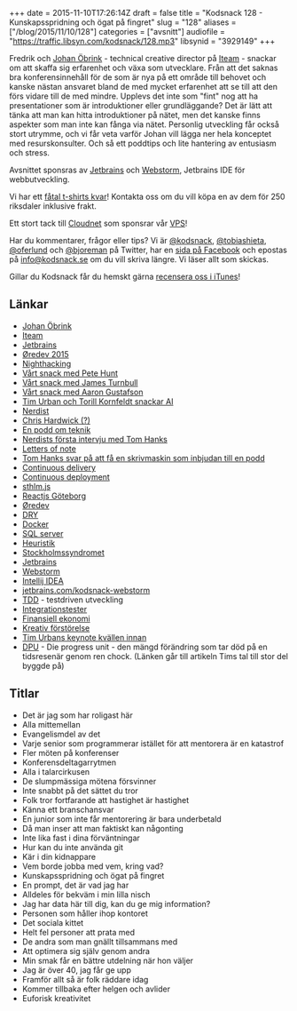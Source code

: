+++
date = 2015-11-10T17:26:14Z
draft = false
title = "Kodsnack 128 - Kunskapsspridning och ögat på fingret"
slug = "128"
aliases = ["/blog/2015/11/10/128"]
categories = ["avsnitt"]
audiofile = "https://traffic.libsyn.com/kodsnack/128.mp3"
libsynid = "3929149"
+++

Fredrik och [Johan Öbrink](https://www.iteam.se/coworkers/johan/) - technical creative director på [Iteam](https://www.iteam.se/) - snackar om att skaffa sig erfarenhet och växa som utvecklare. Från att det saknas bra konferensinnehåll för de som är nya på ett område till behovet och kanske nästan ansvaret bland de med mycket erfarenhet att se till att den förs vidare till de med mindre. Upplevs det inte som "fint" nog att ha presentationer som är introduktioner eller grundläggande? Det är lätt att tänka att man kan hitta introduktioner på nätet, men det kanske finns aspekter som man inte kan fånga via nätet. Personlig utveckling får också stort utrymme, och vi får veta varför Johan vill lägga ner hela konceptet med resurskonsulter. Och så ett poddtips och lite hantering av entusiasm och stress.

Avsnittet sponsras av [Jetbrains](https://www.jetbrains.com/) och [Webstorm](http://www.jetbrains.com/kodsnack-webstorm), Jetbrains IDE för webbutveckling.

Vi har ett [fåtal t-shirts kvar](https://twitter.com/KodSnack/status/655034691930726400)! Kontakta oss om du vill köpa en av dem för 250 riksdaler inklusive frakt.

Ett stort tack till [Cloudnet](http://www.cloudnet.se) som sponsrar vår [VPS](http://en.wikipedia.org/wiki/Virtual_private_server)!

Har du kommentarer, frågor eller tips? Vi är [@kodsnack](https://www.twitter.com/kodsnack), [@tobiashieta](https://www.twitter.com/tobiashieta), [@oferlund](https://www.twitter.com/oferlund) och [@bjoreman](https://www.twitter.com/bjoreman) på Twitter, har en [sida på Facebook](https://www.facebook.com/kodsnack) och epostas på [info@kodsnack.se](mailto:info@kodsnack.se) om du vill skriva längre. Vi läser allt som skickas.

Gillar du Kodsnack får du hemskt gärna [recensera oss i iTunes](http://itunes.apple.com/se/podcast/kodsnack/id561631498?l=en)!

## Länkar ##
* [Johan Öbrink](https://www.iteam.se/coworkers/johan/)
* [Iteam](https://www.iteam.se/)
* [Jetbrains](http://www.jetbrains.com)
* [Øredev 2015](http://oredev.org/2015)
* [Nighthacking](http://www.nighthacking.com)
* [Vårt snack med Pete Hunt](http://nighthacking.com/kodsnack-interviewing-pete-hunt/)
* [Vårt snack med James Turnbull](http://nighthacking.com/kodsnack-interviewing-james-turnbull/)
* [Vårt snack med Aaron Gustafson](http://nighthacking.com/kodsnack-interviewing-aaron-gustafson/)
* [Tim Urban och Torill Kornfeldt snackar AI](http://nighthacking.com/kodsnack-discussion-with-tim-urban-and-torill-kornfeldt/)
* [Nerdist](http://nerdist.com/podcasts/nerdist-podcast-channel/)
* [Chris Hardwick (?)](https://en.wikipedia.org/wiki/Chris_Hardwick)
* [En podd om teknik](http://enpoddomteknik.se/)
* [Nerdists första intervju med Tom Hanks](http://nerdist.com/nerdist-podcast-tom-hanks/)
* [Letters of note](http://www.lettersofnote.com/)
* [Tom Hanks svar på att få en skrivmaskin som inbjudan till en podd](http://nerdist.com/the-tom-hanks-typewriter-saga/)
* [Continuous delivery](https://en.wikipedia.org/wiki/Continuous_delivery)
* [Continuous deployment](https://en.wikipedia.org/wiki/Continuous_integration)
* [sthlm.js](http://www.meetup.com/sthlm-js/)
* [Reactjs Göteborg](http://www.meetup.com/ReactJS-Goteborg/)
* [Øredev](http://oredev.org/)
* [DRY](https://en.wikipedia.org/wiki/Don%27t_repeat_yourself)
* [Docker](https://en.wikipedia.org/wiki/Docker_%28software%29)
* [SQL server](https://en.wikipedia.org/wiki/Microsoft_SQL_Server)
* [Heuristik](https://en.wikipedia.org/wiki/Heuristic)
* [Stockholmssyndromet](https://en.wikipedia.org/wiki/Stockholm_syndrome)
* [Jetbrains](http://www.jetbrains.com)
* [Webstorm](http://www.jetbrains.com/kodsnack-webstorm)
* [Intellij IDEA](http://www.kodsnack.se/kodsnack-idea)
* [jetbrains.com/kodsnack-webstorm](http://www.jetbrains.com/kodsnack-webstorm)
* [TDD](https://en.wikipedia.org/wiki/Test-driven_development) - testdriven utveckling
* [Integrationstester](https://en.wikipedia.org/wiki/Integration_testing)
* [Finansiell ekonomi](https://sv.wikipedia.org/wiki/Finansiell_ekonomi)
* [Kreativ förstörelse](https://en.wikipedia.org/wiki/Creative_destruction)
* [Tim Urbans keynote kvällen innan](https://vimeo.com/144847615)
* [DPU](http://waitbutwhy.com/2015/01/artificial-intelligence-revolution-1.html) - Die progress unit - den mängd förändring som tar död på en tidsresenär genom ren chock. (Länken går till artikeln Tims tal till stor del byggde på)

## Titlar ##
* Det är jag som har roligast här
* Alla mittemellan
* Evangelismdel av det
* Varje senior som programmerar istället för att mentorera är en katastrof
* Fler möten på konferenser
* Konferensdeltagarrytmen
* Alla i talarcirkusen
* De slumpmässiga mötena försvinner
* Inte snabbt på det sättet du tror
* Folk tror fortfarande att hastighet är hastighet
* Känna ett branschansvar
* En junior som inte får mentorering är bara underbetald
* Då man inser att man faktiskt kan någonting
* Inte lika fast i dina förväntningar
* Hur kan du inte använda git
* Kär i din kidnappare
* Vem borde jobba med vem, kring vad?
* Kunskapsspridning och ögat på fingret
* En prompt, det är vad jag har
* Alldeles för bekväm i min lilla nisch
* Jag har data här till dig, kan du ge mig information?
* Personen som håller ihop kontoret
* Det sociala kittet
* Helt fel personer att prata med
* De andra som man gnällt tillsammans med
* Att optimera sig själv genom andra
* Min smak får en bättre utdelning när hon väljer
* Jag är över 40, jag får ge upp
* Framför allt så är folk räddare idag
* Kommer tillbaka efter helgen och avlider
* Euforisk kreativitet